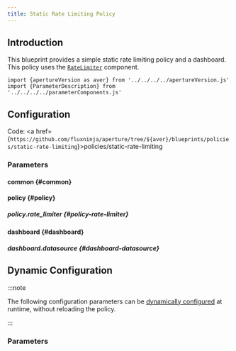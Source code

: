 ```yaml
---
title: Static Rate Limiting Policy
---
```


## Introduction

This blueprint provides a simple static rate limiting policy and a dashboard.
This policy uses the [`RateLimiter`](/reference/policies/spec.md#rate-limiter)
component.

<!-- Configuration Marker -->

```mdx-code-block
import {apertureVersion as aver} from '../../../../apertureVersion.js'
import {ParameterDescription} from '../../../../parameterComponents.js'
```

## Configuration

Code: <a
href={`https://github.com/fluxninja/aperture/tree/${aver}/blueprints/policies/static-rate-limiting`}>policies/static-rate-limiting</a>

### Parameters

#### common {#common}

<a id="common-policy-name"></a> <ParameterDescription
    name="common.policy_name"
    type="
string"
    reference=""
    value="__REQUIRED_FIELD__"
    description='Name of the policy.' />

#### policy {#policy}

<a id="policy-classifiers"></a> <ParameterDescription
    name="policy.classifiers"
    type="
Array of
Object (aperture.spec.v1.Classifier)"
    reference="../../spec#classifier"
    value="[]"
    description='List of classification rules.' />

##### policy.rate_limiter {#policy-rate-limiter}

<a id="policy-rate-limiter-rate-limit"></a> <ParameterDescription
    name="policy.rate_limiter.rate_limit"
    type="
Number (double)"
    reference=""
    value="__REQUIRED_FIELD__"
    description='Number of requests per `policy.rate_limiter.parameters.limit_reset_interval` to accept' />

<a id="policy-rate-limiter-flow-selector"></a> <ParameterDescription
    name="policy.rate_limiter.flow_selector"
    type="
Object (aperture.spec.v1.FlowSelector)"
    reference="../../spec#flow-selector"
    value="{'flow_matcher': {'control_point': '__REQUIRED_FIELD__'}, 'service_selector': {'service': '__REQUIRED_FIELD__'}}"
    description='A flow selector to match requests against' />

<a id="policy-rate-limiter-parameters"></a> <ParameterDescription
    name="policy.rate_limiter.parameters"
    type="
Object (aperture.spec.v1.RateLimiterParameters)"
    reference="../../spec#rate-limiter-parameters"
    value="{'label_key': '__REQUIRED_FIELD__', 'limit_reset_interval': '__REQUIRED_FIELD__'}"
    description='Parameters.' />

<a id="policy-rate-limiter-default-config"></a> <ParameterDescription
    name="policy.rate_limiter.default_config"
    type="
Object (aperture.spec.v1.RateLimiterDynamicConfig)"
    reference="../../spec#rate-limiter-dynamic-config"
    value="{'overrides': []}"
    description='Default configuration for rate limiter that can be updated at the runtime without shutting down the policy.' />

#### dashboard {#dashboard}

<a id="dashboard-refresh-interval"></a> <ParameterDescription
    name="dashboard.refresh_interval"
    type="
string"
    reference=""
    value="'10s'"
    description='Refresh interval for dashboard panels.' />

##### dashboard.datasource {#dashboard-datasource}

<a id="dashboard-datasource-name"></a> <ParameterDescription
    name="dashboard.datasource.name"
    type="
string"
    reference=""
    value="'$datasource'"
    description='Datasource name.' />

<a id="dashboard-datasource-filter-regex"></a> <ParameterDescription
    name="dashboard.datasource.filter_regex"
    type="
string"
    reference=""
    value="''"
    description='Datasource filter regex.' />

## Dynamic Configuration

:::note

The following configuration parameters can be
[dynamically configured](/reference/aperturectl/apply/dynamic-config/dynamic-config.md)
at runtime, without reloading the policy.

:::

### Parameters

<a id="rate-limiter"></a> <ParameterDescription
    name="rate_limiter"
    type="
Object (aperture.spec.v1.RateLimiterDynamicConfig)"
    reference="../../spec#rate-limiter-dynamic-config"
    value="__REQUIRED_FIELD__"
    description='Rate limiter dynamic configuration that is updated at runtime.' />
